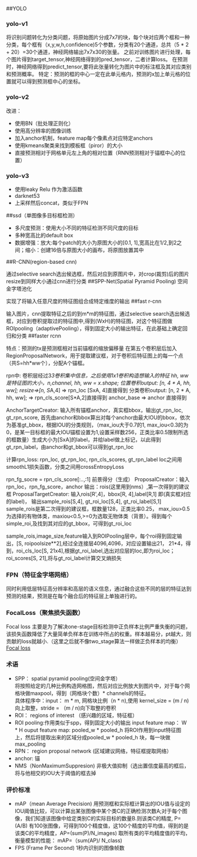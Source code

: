##YOLO

### yolo-v1
将识别问题转化为分类问题，将原始图片分成7x7的块，每个块对应两个框和一种分类，每个框有（x,y,w,h,confidence)5个参数，分类有20个通道，总共（5 * 2 + 20）=30个通道，神经网络输出7x7x30的张量。
之前对训练图片进行处理，每个图片得到target_tensor,神经网络得到的pred_tensor，二者计算loss。
在预测时，神经网络得到predict_tensor,要将此张量转化为图片中的标注框及其对应类别和预测概率。
特定：预测的框的中心一定在此单元格内，预测的x加上单元格的位置就可以得到预测框中心的坐标。

### yolo-v2
改进：
- 使用BN（批处理正则化）
- 使用高分辨率的图像训练
- 加入anchor机制，feature map每个像素点对应特定anchors
- 使用kmeans聚类来找到模板框（piror）的大小
- 直接预测相对于网格单元左上角的相对位置（RNN预测相对于锚框中心的位置）

### yolo-v3
- 使用leaky Relu 作为激活函数
- darknet53
- 上采样然后concat，类似于FPN

##ssd（单图像多目标框检测）

- 多尺度预测：使用大小不同的特征检测不同尺度的目标
- 多种宽高比的default box
- 数据增强：放大:每个patch的大小为原图大小的[0.1, 1],宽高比在1/2,到2之间；缩小：创建16倍与原图大小的画布，将原图放置其中

##R-CNN(region-based cnn)

通过selective search选出候选框，然后对应到原图片中，对crop(裁剪)后的图片resize到同样大小通过cnn进行分类
##SPP-Net(Spatial Pyramid Pooling) 空间金字塔池化

实现了将输入任意尺度的特征图组合成特定维度的输出
##fast r-cnn

输入图片，cnn提取特征之后的到m*m的特征图，通过selective search选出候选框，对应到卷积提取过的特征图中,得到(WxH)的特征图，对这个特征图做ROIpooling（adaptivePooling），得到固定大小的输出特征，在此基础上确定回归和分类
##faster rcnn

特点：预测的tx是预测框相对当前锚框的缩放偏移量
在第五个卷积层后加入RegionProposalNetwork，用于提取建议框，对于卷积后特征图上的每一个点（共S=hh*ww个），分配A个锚框。

rpn中:
卷积层经过3*3卷积集中信息，之后使用1x1卷积构造想输入的特征
hh, ww是特征图的大小，n,channel, hh, ww = x.shape;
位置卷积output: [n, 4 * A, hh, ww];
resize=>[n, S*A,4] => rpn_loc [SxA, 4]直接得到
分类卷积output: [n, 2 * A, hh, ww];  => rpn_cls_score[S*A,2]直接得到
anchor_base => anchor 直接得到

AnchorTargetCreator:
输入所有锚框anchor，真实框bbox，输出gt_rpn_loc, gt_rpn_score,
首先由anchor和bbox算出对每个anchor由最大IOU的bbox，依次为基准gt_bbox，根据IOU的分类规则，（max_iou大于0.7的1, max_iou<0.3的为0，是某一目标框的最大IOU锚框设置为1,设置采样数256，正类比率0.5限制所选的框数量）生成大小为[SxA]的label，并给label做上标记，以此得到gt_rpn_label，由anchor和gt_bbox可以得到gt_rpn_loc

计算rpn_loss:
rpn_loc, gt_rpn_loc, rpn_cls_scores, gt_rpn_label
loc之间用smoothL1损失函数，分类之间用crossEntropyLoss

rpn_fg_socre = rpn_cls_score[:..,:1] 前景得分（生成）
ProposalCreator：输入rpn_loc，rpn_fg_score，anchor
输出：rois(这里用到nms）,第一次得到的建议框
ProposalTargetCreator:
输入rois[R',4]，bbox[R, 4],label[R,1] 即(真实框对应的label)，
输出sample_rois[S,4], gt_roi_loc[S,4], gt_roi_label[S,1]
sample_rois是第二次得到的建议框，框数量128，正类比率0.25， max_iou>0.5为选择的有物体类，maxiou<0.5,>=0为选取无物体类（背景）。得到每个simple_roi,及找到其对应的gt_bbox，可得到gt_roi_loc

sample_rois,image_size,feature输入到ROIPooling层中，每个roi得到固定输出，[S, roipoolsize**2],经过全连接层4096,4096，对应设置输出21， 21*4，得到，roi_cls_loc[S, 21x4],根据gt_roi_label,选出对应层的loc,即为roi_loc；roi_scores[S, 21],将与gt_roi_label计算交叉熵损失

### FPN（特征金字塔网络）
同时利用低层特征高分辨率和高层的语义信息，通过融合这些不同的层的特征达到预测的结果，预测是在每个融合后的特征层上单独进行的。

### FocalLoss（聚焦损失函数）
Focal loss 主要是为了解决one-stage目标检测中正负样本比例严重失衡的问题，该损失函数降低了大量简单负样本在训练中所占的权重。样本越易分，pt越大，则贡献的loss就越小.（这里之后就不像two_stage算法一样做正负样本的均衡）
[Focal loss](https://www.cnblogs.com/king-lps/p/9497836.html)

### 术语
- SPP： spatial pyramid pooling(空间金字塔）  
将按照给定的几种比例构造网格图，然后对应比例放大到图片中，对于每个网格块做maxpool，得到（网格块个数）* channels的特征。  
具体程序中：input： m * m, 网格块比例（n * n),使用 kernel_size = (m / n)向上取整，stride = （m / n)向下取整的卷积
- ROI： regions of interest （感兴趣的区域，特征框）
- ROI pooling:作用类似于spp，得到固定大小的输出
input feature map： W * H
ouput feature map: pooled_w * pooled_h
将ROI作用到input特征图上，然后将提取出来的区域分成pooled_w * pooled_h 块，每一块做max_pooling
- RPN： region proposal network (区域建议网络，特征框提取网络）
- anchor: 锚  
- NMS（NonMaximumSuppresion) 非极大值抑制（选出置信度最高的框后，将与他相交的IOU大于阈值的框去掉

### 评价标准
- mAP（mean Average Precision)
用预测框和实际框计算出的IOU值与设定的IOU阈值比较，可以计算出某张图像中某个类C的正确检测次数A;对于每个图像，我们知道该图像中给定类别C的实际目标的数量B.则该类C的精度, P=(A/B)
有100张图像，可得到100个精度值，这100个精度的平均值，得到的是该类C的平均精度，AP=(sum(P)/N_images)
取所有类的平均精度值的平均，衡量模型的性能：
mAP=（sum(AP)/ N_class)
- FPS (Frame Per Second)
1秒内识别的图像帧数